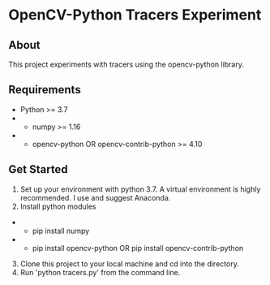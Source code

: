 # OpenCV-Python Tracers Experiment

## About
This project experiments with tracers using the opencv-python library.

## Requirements
- Python >= 3.7
- - numpy >= 1.16
- - opencv-python OR opencv-contrib-python >= 4.10

## Get Started
1. Set up your environment with python 3.7. A virtual environment is highly recommended. I use and suggest Anaconda.
2. Install python modules
- - pip install numpy
- - pip install opencv-python OR pip install opencv-contrib-python
3. Clone this project to your local machine and cd into the directory.
4. Run 'python tracers.py' from the command line.